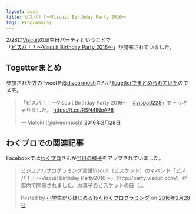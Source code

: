 ```yaml
---
layout: post
title: ビスパ！！〜Viscuit Birthday Party 2016〜
tags: Programming
---
```


2/28に[Viscuit](http://www.viscuit.com/)の誕生日パーティということで  
「[ビスパ！！〜Viscuit Birthday Party 2016〜](http://party.viscuit.com/)」が開催されていました。

## Togetterまとめ

参加された方のTweetを[@diveormosh](https://twitter.com/diveormosh)さんが[Togetterでまとめられていた](http://togetter.com/li/944100)のでメモ。

<blockquote class="twitter-tweet" data-lang="ja"><p lang="ja" dir="ltr">「ビスパ！！〜Viscuit Birthday Party 2016〜　<a href="https://twitter.com/hashtag/vispa0228?src=hash">#vispa0228</a>」をトゥギャりました。 <a href="https://t.co/RSN4INoAP8">https://t.co/RSN4INoAP8</a></p>&mdash; Motoki (@diveormosh) <a href="https://twitter.com/diveormosh/status/703947353569427458">2016年2月28日</a></blockquote>
<script async src="//platform.twitter.com/widgets.js" charset="utf-8"></script>

## わくプロでの関連記事

Facebookでは[わくプロ](https://www.facebook.com/WakuPro/)さんが[当日の様子](https://www.facebook.com/WakuPro/posts/531234437038718)をアップされていました。

<div id="fb-root"></div><script>(function(d, s, id) {  var js, fjs = d.getElementsByTagName(s)[0];  if (d.getElementById(id)) return;  js = d.createElement(s); js.id = id;  js.src = "//connect.facebook.net/ja_JP/sdk.js#xfbml=1&version=v2.3";  fjs.parentNode.insertBefore(js, fjs);}(document, 'script', 'facebook-jssdk'));</script><div class="fb-post" data-href="https://www.facebook.com/WakuPro/posts/531234437038718" data-width="500"><div class="fb-xfbml-parse-ignore"><blockquote cite="https://www.facebook.com/WakuPro/posts/531234437038718"><p>&#x30d3;&#x30b8;&#x30e5;&#x30a2;&#x30eb;&#x30d7;&#x30ed;&#x30b0;&#x30e9;&#x30df;&#x30f3;&#x30b0;&#x8a00;&#x8a9e;Viscuit&#xff08;&#x30d3;&#x30b9;&#x30b1;&#x30c3;&#x30c8;&#xff09;&#x306e;&#x30a4;&#x30d9;&#x30f3;&#x30c8;&#x300c;&#x30d3;&#x30b9;&#x30d1;&#xff01;&#xff01;&#xff5e;Viscuit Birthday Party2016&#xff5e;&#x300d;&#xff08;http://party.viscuit.com/&#xff09;&#x304c;&#x90fd;&#x5185;&#x3067;&#x958b;&#x50ac;&#x3055;&#x308c;&#x307e;&#x3057;&#x305f;&#x3002;&#x304a;&#x83d3;&#x5b50;&#x306e;&#x30d3;&#x30b9;&#x30b1;&#x30c3;&#x30c8;&#x306e;&#x65e5;&#xff08;...</p>Posted by <a href="https://www.facebook.com/WakuPro/">小学生からはじめるわくわくプログラミング</a> on&nbsp;<a href="https://www.facebook.com/WakuPro/posts/531234437038718">2016年2月28日</a></blockquote></div></div>